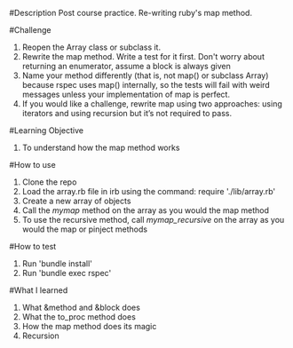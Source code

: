 #Description
Post course practice. Re-writing ruby's map method.

#Challenge
1. Reopen the Array class or subclass it.
2. Rewrite the map method. Write a test for it first. Don't worry about returning an enumerator, assume a block is always given
3. Name your method differently (that is, not map() or subclass Array) because rspec uses map() internally, so the tests will fail with weird messages unless your implementation of map is perfect.
4. If you would like a challenge, rewrite map using two approaches: using iterators and using recursion but it’s not required to pass.

#Learning Objective
1. To understand how the map method works

#How to use

1. Clone the repo
2. Load the array.rb file in irb using the command:
    require './lib/array.rb'
3. Create a new array of objects
4. Call the *mymap* method on the array as you would the map method
5. To use the recursive method, call *mymap_recursive* on the array as you would the map or pinject methods

#How to test

1. Run 'bundle install'
2. Run 'bundle exec rspec'

#What I learned

1. What &method and &block does
2. What the to_proc method does
3. How the map method does its magic
4. Recursion
